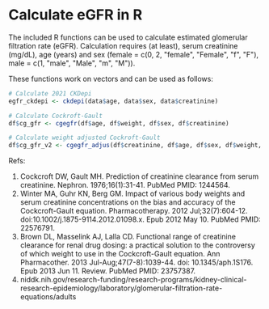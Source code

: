 # Calculate eGFR in R

The included R functions can be used to calculate estimated glomerular filtration rate (eGFR). Calculation requires (at least), serum creatinine (mg/dL), age (years) and sex (female = c(0, 2, "female", "Female", "f", "F"), male = c(1, "male", "Male", "m", "M")).

These functions work on vectors and can be used as follows:

```R
# Calculate 2021 CKDepi
egfr_ckdepi <- ckdepi(data$age, data$sex, data$creatinine)

# Calculate Cockroft-Gault
df$cg_gfr <- cgegfr(df$age, df$weight, df$sex, df$creatinine)

# Calculate weight adjusted Cockroft-Gault
df$cg_gfr_v2 <- cgegfr_adjus(df$creatinine, df$age, df$sex, df$weight, df$height)
```

Refs:
1. Cockcroft DW, Gault MH. Prediction of creatinine clearance from serum creatinine. Nephron. 1976;16(1):31-41. PubMed PMID: 1244564.
2. Winter MA, Guhr KN, Berg GM. Impact of various body weights and serum creatinine concentrations on the bias and accuracy of the Cockcroft-Gault equation. Pharmacotherapy. 2012 Jul;32(7):604-12. doi:10.1002/j.1875-9114.2012.01098.x. Epub 2012 May 10. PubMed PMID: 22576791.
3. Brown DL, Masselink AJ, Lalla CD. Functional range of creatinine clearance for renal drug dosing: a practical solution to the controversy of which weight to use in the Cockcroft-Gault equation. Ann Pharmacother. 2013 Jul-Aug;47(7-8):1039-44. doi: 10.1345/aph.1S176. Epub 2013 Jun 11. Review. PubMed PMID: 23757387.
4. niddk.nih.gov/research-funding/research-programs/kidney-clinical-research-epidemiology/laboratory/glomerular-filtration-rate-equations/adults
